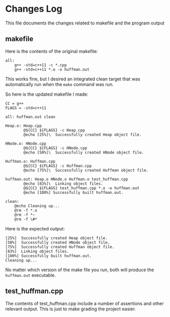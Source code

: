 # Changes Log

This file documents the changes related to makefile and the program output

## makefile

Here is the contents of the original makefile:

    all:
	    g++ -std=c++11 -c *.cpp
	    g++ -std=c++11 *.o -o huffman.out

This works fine, but I desired an integrated clean target that was automatically run when the `make` command was run.

So here is the updated makefile I made:

    CC = g++
    FLAGS = -std=c++11

    all: huffman.out clean

    Heap.o: Heap.cpp
            @${CC} ${FLAGS} -c Heap.cpp
            @echo [25%]\  Successfully created Heap object file.

    HNode.o: HNode.cpp
            @${CC} ${FLAGS} -c HNode.cpp
            @echo [50%]\  Successfully created HNode object file.

    Huffman.o: Huffman.cpp
            @${CC} ${FLAGS} -c Huffman.cpp
            @echo [75%]\  Successfully created Huffman object file.

    huffman.out: Heap.o HNode.o Huffman.o test_huffman.cpp
            @echo [83%]\  Linking object files.
            @${CC} ${FLAGS} test_huffman.cpp *.o -o huffman.out
            @echo [100%] Successfully built huffman.out.

    clean:
        @echo Cleaning up...
        @rm -f *.o
        @rm -f *~
        @rm -f \#*

Here is the expected output:

    [25%]  Successfully created Heap object file.
    [50%]  Successfully created HNode object file.
    [75%]  Successfully created Huffman object file.
    [83%]  Linking object files.
    [100%] Successfully built huffman.out.
    Cleaning up...

No matter which version of the make file you run, both will produce the `huffman.out` executable.

## test_huffman.cpp

The contents of test_huffman.cpp include a number of assertions and other relevant output. This is just to make grading the project easier.
